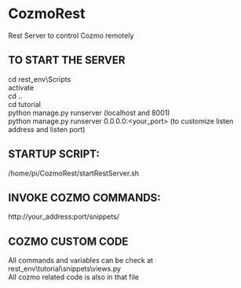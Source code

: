 # CozmoRest
Rest Server to control Cozmo remotely 

## TO START THE SERVER
  cd rest_env\Scripts <br>
  activate <br>
  cd .. <br>
  cd tutorial <br>
  python manage.py runserver (localhost and 8001) <br>
  python manage.py runserver 0.0.0.0:<your_port> (to customize listen address and listen port) <br>

## STARTUP SCRIPT:
  /home/pi/CozmoRest/startRestServer.sh

## INVOKE COZMO COMMANDS:
  http://your_address:port/snippets/

## COZMO CUSTOM CODE
  All commands and variables can be check at rest_env\tutorial\snippets\views.py <br>
  All cozmo related code is also in that file


  
